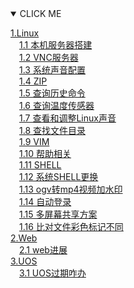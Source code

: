 <details open><summary>CLICK ME</summary>

[1.Linux](#n1)<br>
&emsp;[1.1 本机服务器搭建](#n1.1)<br>
&emsp;[1.2 VNC服务器](#n1.2)<br>
&emsp;[1.3 系统声音配置](#n1.3)<br>
&emsp;[1.4 ZIP](#n1.4)<br>
&emsp;[1.5 查询历史命令](#n1.5)<br>
&emsp;[1.6 查询温度传感器](#n1.6)<br>
&emsp;[1.7 查看和调整Linux声音](#n1.7)<br>
&emsp;[1.8 查找文件目录](#n1.8)<br>
&emsp;[1.9 VIM](#n1.9)<br>
&emsp;[1.10 帮助相关](#n1.10)<br>
&emsp;[1.11 SHELL](#n1.11)<br>
&emsp;[1.12 系统SHELL更换](#n1.12)<br>
&emsp;[1.13 ogv转mp4视频加水印](#n1.13)<br>
&emsp;[1.14 自动登录](#n1.14)<br>
&emsp;[1.15 多屏幕共享方案](#n1.15)<br>
&emsp;[1.16 比对文件彩色标记不同](#n1.16)<br>
[2.Web](#n2)<br>
&emsp;[2.1 web进展](#n2.1)<br>
[3.UOS](#n3)<br>
&emsp;[3.1 UOS过期咋办](#n3.1)

</details>